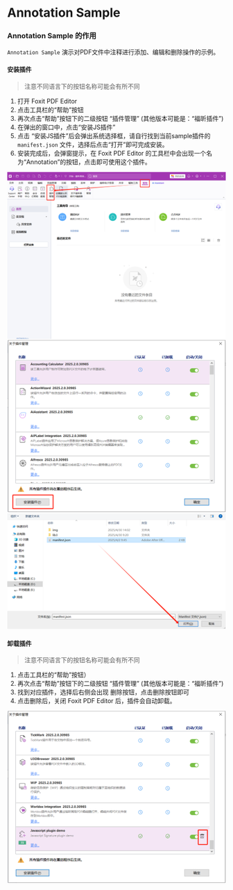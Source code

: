 # Annotation Sample

### Annotation Sample 的作用
`Annotation Sample` 演示对PDF文件中注释进行添加、编辑和删除操作的示例。

#### 安装插件
> 注意不同语言下的按钮名称可能会有所不同
1. 打开 Foxit PDF Editor
2. 点击工具栏的“帮助”按钮
3. 再次点击“帮助”按钮下的二级按钮 “插件管理” (其他版本可能是：“福昕插件”)
4. 在弹出的窗口中，点击“安装JS插件”
5. 点击 “安装JS插件”后会弹出系统选择框，请自行找到当前sample插件的`manifest.json` 文件，选择后点击“打开”即可完成安装。
6. 安装完成后，会弹窗提示，在 Foxit PDF Editor 的工具栏中会出现一个名为“Annotation”的按钮，点击即可使用这个插件。

![alt text](./img/1.png)
![alt text](./img/2.png)
![alt text](./img/3.png)

#### 卸载插件
> 注意不同语言下的按钮名称可能会有所不同
1. 点击工具栏的“帮助”按钮）
2. 再次点击“帮助”按钮下的二级按钮 “插件管理” (其他版本可能是：“福昕插件”)
3. 找到对应插件，选择后右侧会出现 删除按钮，点击删除按钮即可
4. 点击删除后，关闭 Foxit PDF Editor 后，插件会自动卸载。

![alt text](./img/4.png)